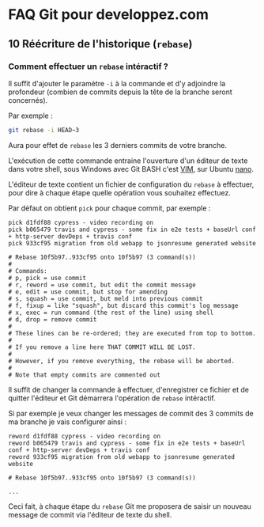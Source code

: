 # FAQ Git pour developpez.com

## 10 Réécriture de l'historique (`rebase`)

### Comment effectuer un `rebase` intéractif ?

Il suffit d'ajouter le paramètre `-i` à la commande et d'y adjoindre la profondeur (combien de commits depuis la tête de la branche seront concernés).

Par exemple :

```bash
git rebase -i HEAD~3
```

Aura pour effet de `rebase` les 3 derniers commits de votre branche.

L'exécution de cette commande entraine l'ouverture d'un éditeur de texte dans votre shell, sous Windows avec Git BASH c'est [VIM](https://www.vim.org/), sur Ubuntu [nano](https://www.nano-editor.org/).

L'éditeur de texte contient un fichier de configuration du `rebase` à effectuer, pour dire à chaque étape quelle opération vous souhaitez effectuez.

Par défaut on obtient `pick` pour chaque commit, par exemple :

```text
pick d1fdf88 cypress - video recording on
pick b065479 travis and cypress - some fix in e2e tests + baseUrl conf + http-server devDeps + travis conf
pick 933cf95 migration from old webapp to jsonresume generated website

# Rebase 10f5b97..933cf95 onto 10f5b97 (3 command(s))
#
# Commands:
# p, pick = use commit
# r, reword = use commit, but edit the commit message
# e, edit = use commit, but stop for amending
# s, squash = use commit, but meld into previous commit
# f, fixup = like "squash", but discard this commit's log message
# x, exec = run command (the rest of the line) using shell
# d, drop = remove commit
#
# These lines can be re-ordered; they are executed from top to bottom.
#
# If you remove a line here THAT COMMIT WILL BE LOST.
#
# However, if you remove everything, the rebase will be aborted.
#
# Note that empty commits are commented out

```

Il suffit de changer la commande à effectuer, d'enregistrer ce fichier et de quitter l'éditeur et Git démarrera l'opération de `rebase` intéractif.

Si par exemple je veux changer les messages de commit des 3 commits de ma branche je vais configurer ainsi :

```text
reword d1fdf88 cypress - video recording on
reword b065479 travis and cypress - some fix in e2e tests + baseUrl conf + http-server devDeps + travis conf
reword 933cf95 migration from old webapp to jsonresume generated website

# Rebase 10f5b97..933cf95 onto 10f5b97 (3 command(s))

...

```

Ceci fait, à chaque étape du `rebase` Git me proposera de saisir un nouveau message de commit via l'éditeur de texte du shell.

